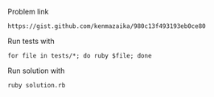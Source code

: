 Problem link

`https://gist.github.com/kenmazaika/980c13f493193eb0ce80`

Run tests with

`for file in tests/*; do ruby $file; done`


Run solution with

`ruby solution.rb`